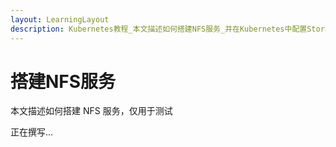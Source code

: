 ```yaml
---
layout: LearningLayout
description: Kubernetes教程_本文描述如何搭建NFS服务_并在Kubernetes中配置StorageClass使用该NFS服务作为存储
---
```


# 搭建NFS服务

本文描述如何搭建 NFS 服务，仅用于测试

正在撰写...
